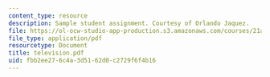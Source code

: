 ```yaml
---
content_type: resource
description: Sample student assignment. Courtesy of Orlando Jaquez.
file: https://ol-ocw-studio-app-production.s3.amazonaws.com/courses/21a-212-myth-ritual-and-symbolism-spring-2004/fbb2ee276c4a3d5162d0c2729f6f4b16_television.pdf
file_type: application/pdf
resourcetype: Document
title: television.pdf
uid: fbb2ee27-6c4a-3d51-62d0-c2729f6f4b16
---
```

